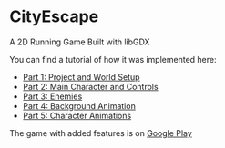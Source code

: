 CityEscape
==========

A 2D Running Game Built with libGDX

You can find a tutorial of how it was implemented here:

* [Part 1: Project and World Setup](http://www.williammora.com/2014/06/a-running-game-with-libgdx-part-1.html)
* [Part 2: Main Character and Controls](http://www.williammora.com/2014/06/a-running-game-with-libgdx-part-2.html)
* [Part 3: Enemies](http://www.williammora.com/2014/06/a-running-game-with-libgdx-part-3.html)
* [Part 4: Background Animation](http://www.williammora.com/2014/06/a-running-game-with-libgdx-part-4.html)
* [Part 5: Character Animations](http://www.williammora.com/2014/06/a-running-game-with-libgdx-part-5.html)

The game with added features is on [Google Play](https://play.google.com/apps/testing/com.gamestudio24.cityescape.android)